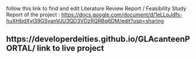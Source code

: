 follow this link to  find and edit  Literature Review Report / Feasibility Study Report of the project : https://docs.google.com/document/d/1eLLpJdfs-huXHbdXyl39GSyanVJU3QD3VDzRQRBq6DM/edit?usp=sharing
<h2> https://developerdeities.github.io/GLAcanteenPORTAL/ link to live project
